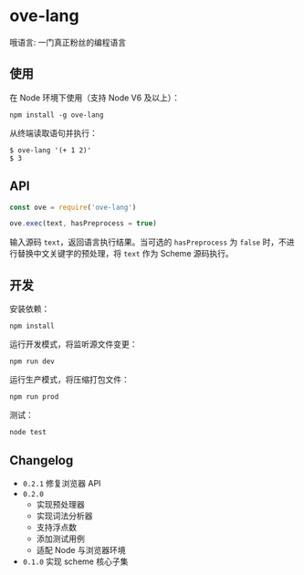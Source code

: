 # ove-lang
哦语言: 一门真正粉丝的编程语言


## 使用
在 Node 环境下使用（支持 Node V6 及以上）：

``` text
npm install -g ove-lang
```

从终端读取语句并执行：

``` text
$ ove-lang '(+ 1 2)'
$ 3
```


## API

``` js
const ove = require('ove-lang')

ove.exec(text, hasPreprocess = true)
```

输入源码 `text`，返回语言执行结果。当可选的 `hasPreprocess` 为 `false` 时，不进行替换中文关键字的预处理，将 `text` 作为 Scheme 源码执行。


## 开发
安装依赖：

``` text
npm install
```

运行开发模式，将监听源文件变更：

``` text
npm run dev
```

运行生产模式，将压缩打包文件：

``` text
npm run prod
```

测试：

``` text
node test
```


## Changelog
* `0.2.1` 修复浏览器 API
* `0.2.0`
    * 实现预处理器
    * 实现词法分析器
    * 支持浮点数
    * 添加测试用例
    * 适配 Node 与浏览器环境
* `0.1.0` 实现 scheme 核心子集
